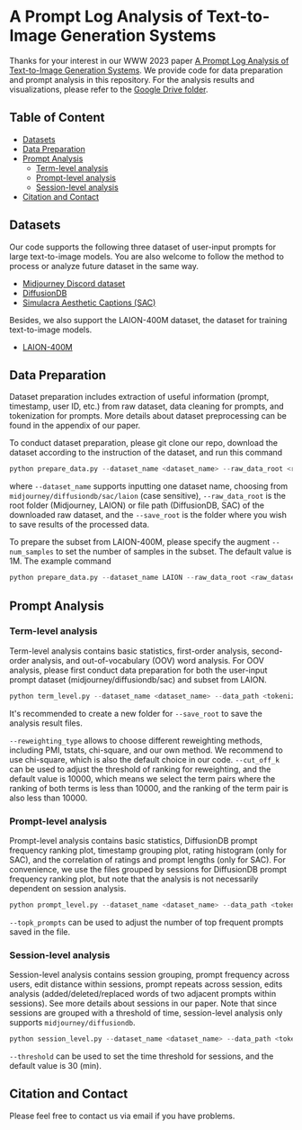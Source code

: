 # A Prompt Log Analysis of Text-to-Image Generation Systems

Thanks for your interest in our WWW 2023 paper [A Prompt Log Analysis of Text-to-Image Generation Systems](). 
We provide code for data preparation and prompt analysis in this repository. For the analysis results and visualizations, please refer to the [Google Drive folder](https://drive.google.com/drive/folders/1iBYcQa2SoLFs6SF12BK3SgDTAZZVZv3x?usp=share_link). 


## Table of Content

* [Datasets](#datasets)
* [Data Preparation](#data-preparation)
* [Prompt Analysis](#prompt-analysis)
  * [Term-level analysis](#term-level-analysis)
  * [Prompt-level analysis](#prompt-level-analysis)
  * [Session-level analysis](#session-level-analysis)
* [Citation and Contact](#citation-and-contact)

## Datasets
Our code supports the following three dataset of user-input prompts for large text-to-image models. You are also welcome to follow the method to process or analyze future dataset in the same way.

* [Midjourney Discord dataset](https://www.kaggle.com/datasets/da9b9ba35ffbd86a5f97ccd068d3c74f5742cfe5f34f6aaf1f0f458d7694f55e)
* [DiffusionDB](https://huggingface.co/datasets/poloclub/diffusiondb)
* [Simulacra Aesthetic Captions (SAC)](https://github.com/JD-P/simulacra-aesthetic-captions)

Besides, we also support the LAION-400M dataset, the dataset for training text-to-image models.

* [LAION-400M](https://www.kaggle.com/datasets/romainbeaumont/laion400m)

## Data Preparation
Dataset preparation includes extraction of useful information (prompt, timestamp, user ID, etc.) from raw dataset, data cleaning for prompts, and tokenization for prompts. More details about dataset preprocessing can be found in the appendix of our paper.

To conduct dataset preparation, please git clone our repo, download the dataset according to the instruction of the dataset, and run this command

```python
python prepare_data.py --dataset_name <dataset_name> --raw_data_root <raw_dataset_root/path> --save_root <result_folder>
```
where `--dataset_name` supports inputting one dataset name, choosing from `midjourney/diffusiondb/sac/laion` (case sensitive), `--raw_data_root` is the root folder (Midjourney, LAION) or file path (DiffusionDB, SAC) of the downloaded raw dataset, and the `--save_root` is the folder where you wish to save results of the processed data.

To prepare the subset from LAION-400M, please specify the augment `--num_samples` to set the number of samples in the subset. The default value is 1M. The example command

```python
python prepare_data.py --dataset_name LAION --raw_data_root <raw_dataset_root/path> --save_root <result_folder> --num_samples 1000000
```

## Prompt Analysis

### Term-level analysis
Term-level analysis contains basic statistics, first-order analysis, second-order analysis, and out-of-vocabulary (OOV) word analysis. For OOV analysis, please first conduct data preparation for both the user-input prompt dataset (midjourney/diffusiondb/sac) and subset from LAION.

```python
python term_level.py --dataset_name <dataset_name> --data_path <tokenized_file_path> --laion_path <tokenized_laion_file_path> --save_root <result_folder>
```
It's recommended to create a new folder for `--save_root` to save the analysis result files.

`--reweighting_type` allows to choose different reweighting methods, including PMI, tstats, chi-square, and our own method. We recommend to use chi-square, which is also the default choice in our code.
`--cut_off_k` can be used to adjust the threshold of ranking for reweighting, and the default value is 10000, which means we select the term pairs where the ranking of both terms is less than 10000, and the ranking of the term pair is also less than 10000.

### Prompt-level analysis
Prompt-level analysis contains basic statistics, DiffusionDB prompt frequency ranking plot, timestamp grouping plot, rating histogram (only for SAC), and the correlation of ratings and prompt lengths (only for SAC). For convenience, we use the files grouped by sessions for DiffusionDB prompt frequency ranking plot, but note that the analysis is not necessarily dependent on session analysis.

```python
python prompt_level.py --dataset_name <dataset_name> --data_path <tokenized_file_path> --save_root <result_folder>
```

`--topk_prompts` can be used to adjust the number of top frequent prompts saved in the file.

### Session-level analysis
Session-level analysis contains session grouping, prompt frequency across users, edit distance within sessions, prompt repeats across session, edits analysis (added/deleted/replaced words of two adjacent prompts within sessions). See more details about sessions in our paper. Note that since sessions are grouped with a threshold of time, session-level analysis only supports `midjourney/diffusiondb`.

```python
python session_level.py --dataset_name <dataset_name> --data_path <tokenized_file_path> --session_df_path <session_file_path> --threshold <session_threshold>
```

`--threshold` can be used to set the time threshold for sessions, and the default value is 30 (min).


<!-- ## Cite -->

## Citation and Contact

Please feel free to contact us via email if you have problems.
